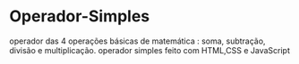 # Operador-Simples
operador das 4 operações básicas de matemática : soma, subtração, divisão e multiplicação.
 operador simples feito com HTML,CSS e JavaScript
